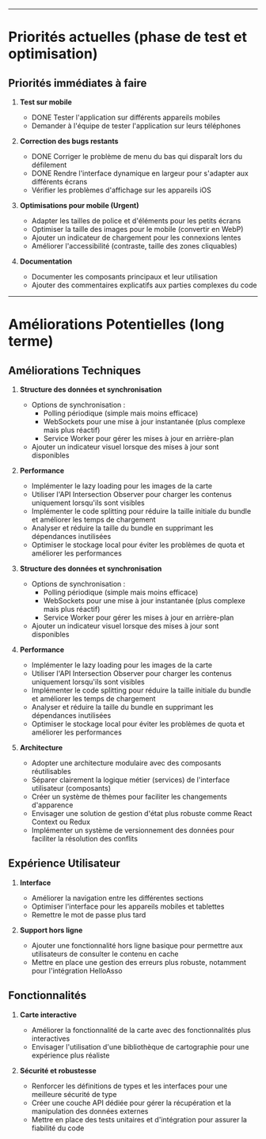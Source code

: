 --------------------------
# Priorités actuelles (phase de test et optimisation)

## Priorités immédiates à faire 

1. **Test sur mobile**
   - DONE Tester l'application sur différents appareils mobiles 
   - Demander à l'équipe de tester l'application sur leurs téléphones 

2. **Correction des bugs restants**
   - DONE Corriger le problème de menu du bas qui disparaît lors du défilement
   - DONE Rendre l'interface dynamique en largeur pour s'adapter aux différents écrans
   - Vérifier les problèmes d'affichage sur les appareils iOS

3. **Optimisations pour mobile (Urgent)**
   - Adapter les tailles de police et d'éléments pour les petits écrans
   - Optimiser la taille des images pour le mobile (convertir en WebP)
   - Ajouter un indicateur de chargement pour les connexions lentes
   - Améliorer l'accessibilité (contraste, taille des zones cliquables)

4. **Documentation**
   - Documenter les composants principaux et leur utilisation
   - Ajouter des commentaires explicatifs aux parties complexes du code

--------------------------
# Améliorations Potentielles (long terme)

## Améliorations Techniques

1. **Structure des données et synchronisation**
   - Options de synchronisation :
     - Polling périodique (simple mais moins efficace)
     - WebSockets pour une mise à jour instantanée (plus complexe mais plus réactif)
     - Service Worker pour gérer les mises à jour en arrière-plan
   - Ajouter un indicateur visuel lorsque des mises à jour sont disponibles

2. **Performance**
   - Implémenter le lazy loading pour les images de la carte
   - Utiliser l'API Intersection Observer pour charger les contenus uniquement lorsqu'ils sont visibles
   - Implémenter le code splitting pour réduire la taille initiale du bundle et améliorer les temps de chargement
   - Analyser et réduire la taille du bundle en supprimant les dépendances inutilisées
   - Optimiser le stockage local pour éviter les problèmes de quota et améliorer les performances

3. **Structure des données et synchronisation**
   - Options de synchronisation :
     - Polling périodique (simple mais moins efficace)
     - WebSockets pour une mise à jour instantanée (plus complexe mais plus réactif)
     - Service Worker pour gérer les mises à jour en arrière-plan
   - Ajouter un indicateur visuel lorsque des mises à jour sont disponibles

4. **Performance**
   - Implémenter le lazy loading pour les images de la carte
   - Utiliser l'API Intersection Observer pour charger les contenus uniquement lorsqu'ils sont visibles
   - Implémenter le code splitting pour réduire la taille initiale du bundle et améliorer les temps de chargement
   - Analyser et réduire la taille du bundle en supprimant les dépendances inutilisées
   - Optimiser le stockage local pour éviter les problèmes de quota et améliorer les performances

5. **Architecture**
   - Adopter une architecture modulaire avec des composants réutilisables
   - Séparer clairement la logique métier (services) de l'interface utilisateur (composants)
   - Créer un système de thèmes pour faciliter les changements d'apparence
   - Envisager une solution de gestion d'état plus robuste comme React Context ou Redux
   - Implémenter un système de versionnement des données pour faciliter la résolution des conflits

## Expérience Utilisateur

1. **Interface**
   - Améliorer la navigation entre les différentes sections
   - Optimiser l'interface pour les appareils mobiles et tablettes
   - Remettre le mot de passe plus tard

3. **Support hors ligne**
   - Ajouter une fonctionnalité hors ligne basique pour permettre aux utilisateurs de consulter le contenu en cache
   - Mettre en place une gestion des erreurs plus robuste, notamment pour l'intégration HelloAsso

## Fonctionnalités

1. **Carte interactive**
   - Améliorer la fonctionnalité de la carte avec des fonctionnalités plus interactives
   - Envisager l'utilisation d'une bibliothèque de cartographie pour une expérience plus réaliste

2. **Sécurité et robustesse**
   - Renforcer les définitions de types et les interfaces pour une meilleure sécurité de type
   - Créer une couche API dédiée pour gérer la récupération et la manipulation des données externes
   - Mettre en place des tests unitaires et d'intégration pour assurer la fiabilité du code

